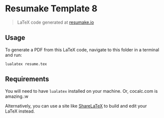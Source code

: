 # Resumake Template 8
> LaTeX code generated at [resumake.io](https://resumake.io)

## Usage
To generate a PDF from this LaTeX code, navigate to this folder in a terminal and run:

    lualatex resume.tex

## Requirements
You will need to have `lualatex` installed on your machine.
Or, cocalc.com is amazing.:w

Alternatively, you can use a site like [ShareLaTeX](https://sharelatex.com) to build and edit your LaTeX instead.
